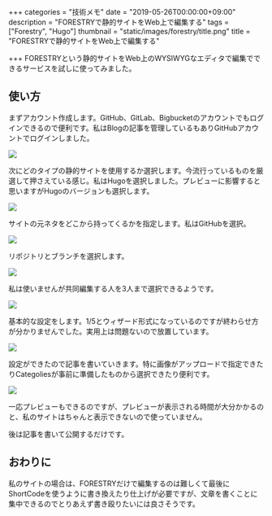 +++
categories = "技術メモ"
date = "2019-05-26T00:00:00+09:00"
description = "FORESTRYで静的サイトをWeb上で編集する"
tags = ["Forestry", "Hugo"]
thumbnail = "static/images/forestry/title.png"
title = "FORESTRYで静的サイトをWeb上で編集する"

+++
FORESTRYという静的サイトをWeb上のWYSIWYGなエディタで編集でできるサービスを試しに使ってみました。

## 使い方

まずアカウント作成します。GitHub、GitLab、Bigbucketのアカウントでもログインできるので便利です。私はBlogの記事を管理しているもありGitHubアカウントでログインしました。

![](static/images/forestry/create-account.png)

次にどのタイプの静的サイトを使用するか選択します。今流行っているものを厳選して押さえている感じ。私はHugoを選択しました。プレビューに影響すると思いますがHugoのバージョンも選択します。

![](static/images/forestry/select.png)

サイトの元ネタをどこから持ってくるかを指定します。私はGitHubを選択。

![](static/images/forestry/select-git.png)

リポジトリとブランチを選択します。

![](static/images/forestry/select-repository.png)

私は使いませんが共同編集する人を3人まで選択できるようです。

![](static/images/forestry/invite.png)

基本的な設定をします。1/5とウィザード形式になっているのですが終わらせ方が分かりませんでした。実用上は問題ないので放置しています。

![](static/images/forestry/welcom.png)

設定ができたので記事を書いていきます。特に画像がアップロードで指定できたりCategoliesが事前に準備したものから選択できたり便利です。

![](static/images/forestry/editing.png)

一応プレビューもできるのですが、プレビューが表示される時間が大分かかるのと、私のサイトはちゃんと表示できないので使っていません。

後は記事を書いて公開するだけです。

## おわりに

私のサイトの場合は、FORESTRYだけで編集するのは難しくて最後にShortCodeを使うように書き換えたり仕上げが必要ですが、文章を書くことに集中できるのでとりあえず書き殴りたいには良さそうです。